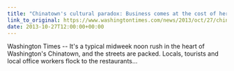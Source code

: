 ```yaml
---
title: "Chinatown's cultural paradox: Business comes at the cost of heritage"
link_to_original: https://www.washingtontimes.com/news/2013/oct/27/chinatowns-cultural-paradox-business-comes-at-the-/?page=all)  
date: 2013-10-27T12:00:00+00:00
---
```

  
Washington Times -- It's a typical midweek noon rush in the heart of Washington's Chinatown, and the streets are packed. Locals, tourists and local office workers flock to the restaurants...